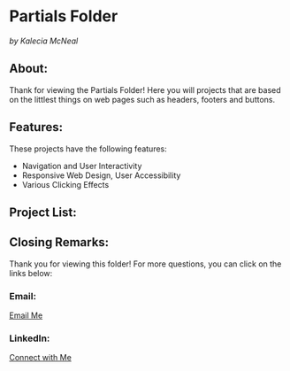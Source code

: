 # Partials Folder
<em>by Kalecia McNeal</em>

## About:
Thank for viewing the Partials Folder! Here you will projects that are based on the littlest things on web pages such as headers, footers and buttons. 

## Features: 
These projects have the following features: 
- Navigation and User Interactivity
- Responsive Web Design, User Accessibility 
- Various Clicking Effects 

## Project List: 

## Closing Remarks: 
Thank you for viewing this folder! For more questions, you can click on the links below: 

### Email:  
[Email Me](mailto:kaleciamcneal@gmail.com)

### LinkedIn: 
[Connect with Me](https://www.linkedin.com/in/kalecia-mcneal/)